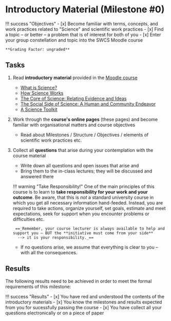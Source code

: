 # Introductory Material (Milestone #0)

!!! success "Objectives"
    - [x] Become familiar with terms, concepts, and work practices related to "Science" and scientific work practices
    - [x] Find a topic – or better – a problem that is of interest for both of you
    - [x] Enter your group constellation and topic into the SWCS Moodle course

    **Grading Factor: ungraded**


## Tasks

1. Read **introductory material** provided in the [Moodle course](https://lernen.h-da.de/course/view.php?id=6893)
    - [What is Science?](https://lernen.h-da.de/mod/resource/view.php?id=303116)
    - [How Science Works](https://lernen.h-da.de/mod/resource/view.php?id=303119)
    - [The Core of Science: Relating Evidence and Ideas](https://lernen.h-da.de/mod/resource/view.php?id=303120)
    - [The Social Side of Science: A Human and Community Endeavor](https://lernen.h-da.de/mod/resource/view.php?id=303122)
    - [A Science Toolkit](https://lernen.h-da.de/mod/resource/view.php?id=303123)

2. Work through the **course's online pages** (these pages) and become familiar with organisational matters and course objectives
    - Read about Milestones / Structure / Objectives / elements of scientific work practices etc.


3. Collect all **questions** that arise during your contemplation with the course material
    - Write down all questions and open issues that arise and 
    - Bring them to the in-class lectures; they will be discussed and answered there

    !!! warning "Take Responsibility!"
        One of the main principles of this course is to learn to __take responsibility for your work and your outcome__. Be aware, that this is _not_ a standard university course in which you get all necessary information hand-feeded. Instead, you are required to take actions, organize yourself, set goals, estimate and meet expectations, seek for support when you encounter problems or difficulties etc.  
        
        ==_Remember, your course lecturer is always available to help and support you – BUT the **initiative must come from your side**
         --> it is your responsibility._==

    - If no questions arise, we assume that everything is clear to you – with all the consequences. 

## Results

The following results need to be achieved in order to meet the formal requirements of this milestone:

!!! success "Results"
    - [x] You have red and understood the contents of the introductory materials
    - [x] You know the milestones and results expected from you for sucessfully passing the course
    - [x] You have collect all your questions electronically or on a piece of paper 
